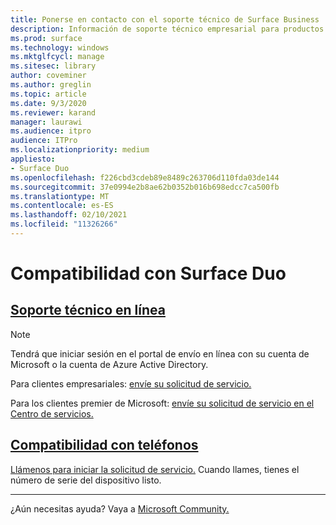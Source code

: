 ```yaml
---
title: Ponerse en contacto con el soporte técnico de Surface Business
description: Información de soporte técnico empresarial para productos de Microsoft Surface.
ms.prod: surface
ms.technology: windows
ms.mktglfcycl: manage
ms.sitesec: library
author: coveminer
ms.author: greglin
ms.topic: article
ms.date: 9/3/2020
ms.reviewer: karand
manager: laurawi
ms.audience: itpro
audience: ITPro
ms.localizationpriority: medium
appliesto:
- Surface Duo
ms.openlocfilehash: f226cbd3cdeb89e8489c263706d110fda03de144
ms.sourcegitcommit: 37e0994e2b8ae62b0352b016b698edcc7ca500fb
ms.translationtype: MT
ms.contentlocale: es-ES
ms.lasthandoff: 02/10/2021
ms.locfileid: "11326266"
---
```

# Compatibilidad con Surface Duo

## [Soporte técnico en línea](#tab/online)

> [!NOTE]
> Tendrá que iniciar sesión en el portal de envío en línea con su cuenta de Microsoft o la cuenta de Azure Active Directory.  

Para clientes empresariales: [envíe su solicitud de servicio.](https://support.serviceshub.microsoft.com/supportforbusiness/create?sapId=027a1b03-3e0f-1766-fb9f-ab2d48228af9&hidden=false) 

Para los clientes premier de Microsoft: [envíe su solicitud de servicio en el Centro de servicios.](https://serviceshub.microsoft.com/support/contactsupport) 

 
## [Compatibilidad con teléfonos](#tab/phone)

[Llámenos para iniciar la solicitud de servicio.](https://support.microsoft.com/help/4051701/global-customer-service-phone-numbers) Cuando llames, tienes el número de serie del dispositivo listo. 

---

¿Aún necesitas ayuda? Vaya a [Microsoft Community.](https://answers.microsoft.com/)